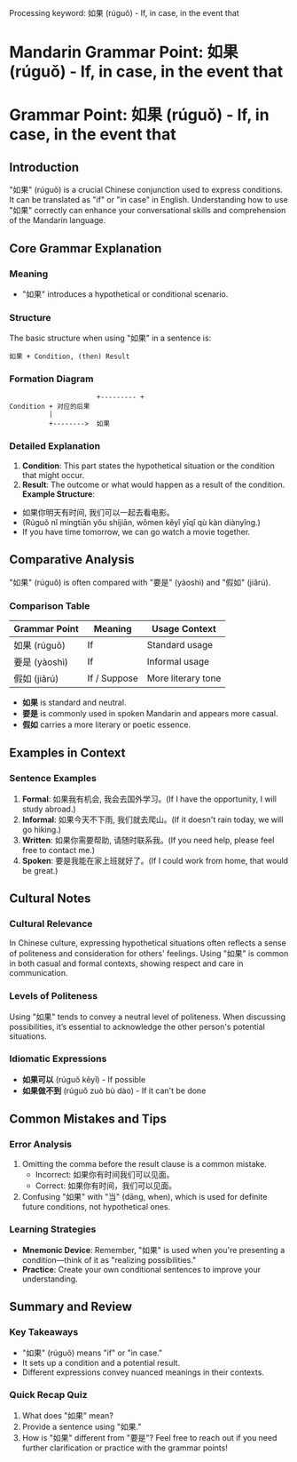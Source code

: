 Processing keyword: 如果 (rúguǒ) - If, in case, in the event that
# Mandarin Grammar Point: 如果 (rúguǒ) - If, in case, in the event that
# Grammar Point: 如果 (rúguǒ) - If, in case, in the event that
## Introduction
"如果" (rúguǒ) is a crucial Chinese conjunction used to express conditions. It can be translated as "if" or "in case" in English. Understanding how to use "如果" correctly can enhance your conversational skills and comprehension of the Mandarin language.
## Core Grammar Explanation
### Meaning
- "如果" introduces a hypothetical or conditional scenario.
### Structure
The basic structure when using "如果" in a sentence is:
```
如果 + Condition, (then) Result
```
### Formation Diagram
```
                      +--------- +
Condition + 对应的后果
          |  
          +-------->  如果
```
### Detailed Explanation
1. **Condition**: This part states the hypothetical situation or the condition that might occur.
2. **Result**: The outcome or what would happen as a result of the condition.
**Example Structure**:
- 如果你明天有时间, 我们可以一起去看电影。
- (Rúguǒ nǐ míngtiān yǒu shíjiān, wǒmen kěyǐ yīqǐ qù kàn diànyǐng.)
- If you have time tomorrow, we can go watch a movie together.
## Comparative Analysis
"如果" (rúguǒ) is often compared with "要是" (yàoshì) and "假如" (jiǎrú).
### Comparison Table
| Grammar Point | Meaning         | Usage Context       |
|---------------|-----------------|---------------------|
| 如果 (rúguǒ)  | If              | Standard usage      |
| 要是 (yàoshì) | If              | Informal usage      |
| 假如 (jiǎrú)  | If / Suppose    | More literary tone  |
- **如果** is standard and neutral.
- **要是** is commonly used in spoken Mandarin and appears more casual.
- **假如** carries a more literary or poetic essence.
## Examples in Context
### Sentence Examples
1. **Formal**: 如果我有机会, 我会去国外学习。(If I have the opportunity, I will study abroad.)
2. **Informal**: 如果今天不下雨, 我们就去爬山。(If it doesn't rain today, we will go hiking.)
3. **Written**: 如果你需要帮助, 请随时联系我。(If you need help, please feel free to contact me.)
4. **Spoken**: 要是我能在家上班就好了。(If I could work from home, that would be great.)
## Cultural Notes
### Cultural Relevance
In Chinese culture, expressing hypothetical situations often reflects a sense of politeness and consideration for others' feelings. Using "如果" is common in both casual and formal contexts, showing respect and care in communication.
### Levels of Politeness
Using "如果" tends to convey a neutral level of politeness. When discussing possibilities, it’s essential to acknowledge the other person's potential situations.
### Idiomatic Expressions
- **如果可以** (rúguǒ kěyǐ) - If possible
- **如果做不到** (rúguǒ zuò bù dào) - If it can't be done
## Common Mistakes and Tips
### Error Analysis
1. Omitting the comma before the result clause is a common mistake.
   - Incorrect: 如果你有时间我们可以见面。
   - Correct: 如果你有时间，我们可以见面。
2. Confusing "如果" with "当" (dāng, when), which is used for definite future conditions, not hypothetical ones.
### Learning Strategies
- **Mnemonic Device**: Remember, "如果" is used when you're presenting a condition—think of it as "realizing possibilities."
- **Practice**: Create your own conditional sentences to improve your understanding.
## Summary and Review
### Key Takeaways
- "如果" (rúguǒ) means "if" or "in case."
- It sets up a condition and a potential result.
- Different expressions convey nuanced meanings in their contexts.
### Quick Recap Quiz
1. What does "如果" mean?
2. Provide a sentence using "如果."
3. How is "如果" different from "要是"?
Feel free to reach out if you need further clarification or practice with the grammar points!
